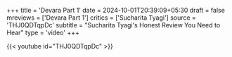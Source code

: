 +++
title = 'Devara Part 1'
date = 2024-10-01T20:39:09+05:30
draft = false
mreviews = ['Devara Part 1']
critics = ['Sucharita Tyagi']
source = 'THJ0QDTqpDc'
subtitle = "Sucharita Tyagi's Honest Review You Need to Hear"
type = 'video'
+++

{{< youtube id="THJ0QDTqpDc" >}}
